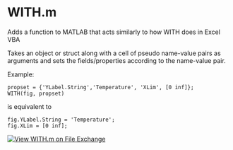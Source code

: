 # WITH.m
Adds a function to MATLAB that acts similarly to how WITH does in Excel VBA

Takes an object or struct along with a cell of pseudo name-value pairs as arguments and sets the fields/properties according to the name-value pair. 

Example:
```
propset = {'YLabel.String','Temperature', 'XLim', [0 inf]};
WITH(fig, propset)
```

is equivalent to 
```
fig.YLabel.String = 'Temperature'; 
fig.XLim = [0 inf];
```


[![View WITH.m on File Exchange](https://www.mathworks.com/matlabcentral/images/matlab-file-exchange.svg)](https://www.mathworks.com/matlabcentral/fileexchange/123032-with-m)
